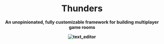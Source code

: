 <div align="center">
  
# Thunders
  
<b> An unopinionated, fully customizable framework for building multiplayer game rooms <b>

![text_editor](https://github.com/user-attachments/assets/d648b420-35c0-45b0-a6e7-a1f030363797)

</div>

